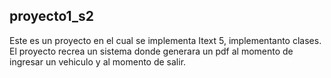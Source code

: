 ## proyecto1_s2
Este es un proyecto en el cual se implementa Itext 5, implementanto clases.
El proyecto recrea un sistema donde generara un pdf al momento de ingresar un vehiculo y al momento de salir.
